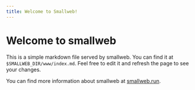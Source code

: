 ```yaml
---
title: Welcome to Smallweb!
---
```


# Welcome to smallweb

This is a simple markdown file served by smallweb. You can find it at `$SMALLWEB_DIR/www/index.md`. Feel free to edit it and refresh the page to see your changes.

You can find more information about smallweb at [smallweb.run](https://smallweb.run).
